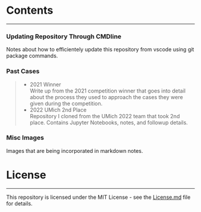 # Contents
___

### Updating Repository Through CMDline
Notes about how to efficientely update this repository from vscode using git package commands.

### Past Cases
>* 2021 Winner\
Write up from the 2021 competition winner that goes into detail about the process they used to approach the cases they were given during the competition.
>* 2022 UMich 2nd Place\
Repository I cloned from the UMich 2022 team that took 2nd place. Contains Jupyter Notebooks, notes, and followup details.

### Misc Images
Images that are being incorporated in markdown notes.

# License
___

This repository is licensed under the MIT License - see the [License.md](License.md) file for details.